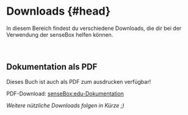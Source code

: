 # Downloads {#head}

<div class="description">
	In diesem Bereich findest du verschiedene Downloads, die dir bei der Verwendung der senseBox helfen können.
</div>
<div class="line">
    <br>
    <br>
</div>

## Dokumentation als PDF

Dieses Buch ist auch als PDF zum ausdrucken verfügbar!

PDF-Download: [senseBox:edu-Dokumentation](https://github.com/sensebox/books-v2/raw/gh-pages/senseBox:edu.pdf)

*Weitere nützliche Downloads folgen in Kürze ;)*
